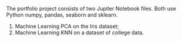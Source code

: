 The portfolio project consists of two Jupiter Notebook files. Both use Python numpy, pandas, seaborn and sklearn.
1) Machine Learning PCA on the Iris dataset;
2) Machine Learning KNN on a dataset of college data.
